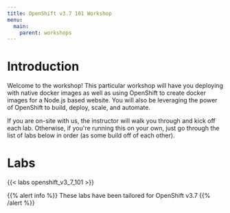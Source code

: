 ```yaml
---
title: OpenShift v3.7 101 Workshop
menu:
  main:
    parent: workshops
---
```


# Introduction

Welcome to the workshop!  This particular workshop will have you deploying with native docker images as well as using OpenShift to create docker images for a Node.js based website.  You will also be leveraging the power of OpenShift to build, deploy, scale, and automate.

If you are on-site with us, the instructor will walk you through and kick off each lab.  Otherwise, if you're running this on your own, just go through the list of labs below in order (as some build off of each other).

# Labs

{{< labs openshift_v3_7_101 >}}


{{% alert info %}}
These labs have been tailored for OpenShift v3.7
{{% /alert %}}

